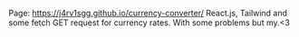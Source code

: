 Page: https://j4rv1sgg.github.io/currency-converter/
React.js, Tailwind and some fetch GET request for currency rates.
With some problems but my.<3
